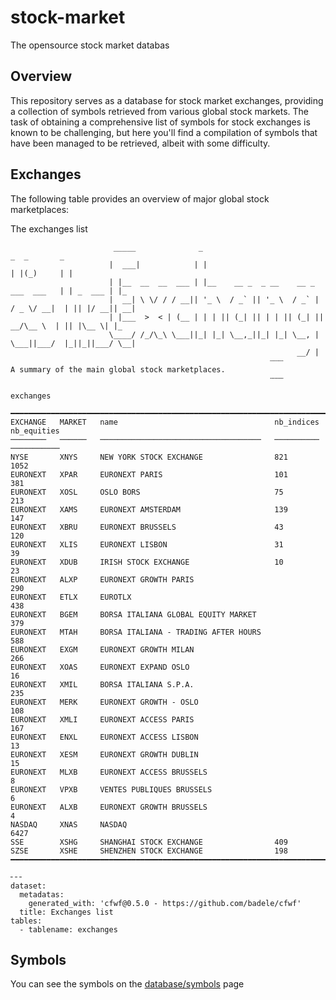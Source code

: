 # stock-market

The opensource stock market databas

## Overview

This repository serves as a database for stock market exchanges, providing a
collection of symbols retrieved from various global stock markets. The task of
obtaining a comprehensive list of symbols for stock exchanges is known to be
challenging, but here you'll find a compilation of symbols that have been
managed to be retrieved, albeit with some difficulty.

## Exchanges

The following table provides an overview of major global stock marketplaces:

The exchanges list

<!-- BEGIN exchanges -->

```text
                       _____              _                                        _  _       _
                      |  ___|            | |                                      | |(_)     | |
                      | |__  __  __  ___ | |__    __ _  _ __    __ _   ___  ___   | | _  ___ | |_
                      |  __| \ \/ / / __|| '_ \  / _` || '_ \  / _` | / _ \/ __|  | || |/ __|| __|
                      | |___  >  < | (__ | | | || (_| || | | || (_| ||  __/\__ \  | || |\__ \| |_
                      \____/ /_/\_\ \___||_| |_| \__,_||_| |_| \__, | \___||___/  |_||_||___/ \__|
                                                                __/ |
                                                          ┈┈┈
A summary of the main global stock marketplaces.
                                                          ┄┄┄

exchanges

━━━━━━━━━━━━━━━━━━━━━━━━━━━━━━━━━━━━━━━━━━━━━━━━━━━━━━━━━━━━━━━━━━━━━━━━━━━━━━━━━━━
EXCHANGE   MARKET   name                                   nb_indices   nb_equities
────────   ──────   ────────────────────────────────────   ──────────   ───────────
NYSE       XNYS     NEW YORK STOCK EXCHANGE                821          1052
EURONEXT   XPAR     EURONEXT PARIS                         101          381
EURONEXT   XOSL     OSLO BORS                              75           213
EURONEXT   XAMS     EURONEXT AMSTERDAM                     139          147
EURONEXT   XBRU     EURONEXT BRUSSELS                      43           120
EURONEXT   XLIS     EURONEXT LISBON                        31           39
EURONEXT   XDUB     IRISH STOCK EXCHANGE                   10           23
EURONEXT   ALXP     EURONEXT GROWTH PARIS                               290
EURONEXT   ETLX     EUROTLX                                             438
EURONEXT   BGEM     BORSA ITALIANA GLOBAL EQUITY MARKET                 379
EURONEXT   MTAH     BORSA ITALIANA - TRADING AFTER HOURS                588
EURONEXT   EXGM     EURONEXT GROWTH MILAN                               266
EURONEXT   XOAS     EURONEXT EXPAND OSLO                                16
EURONEXT   XMIL     BORSA ITALIANA S.P.A.                               235
EURONEXT   MERK     EURONEXT GROWTH - OSLO                              108
EURONEXT   XMLI     EURONEXT ACCESS PARIS                               167
EURONEXT   ENXL     EURONEXT ACCESS LISBON                              13
EURONEXT   XESM     EURONEXT GROWTH DUBLIN                              15
EURONEXT   MLXB     EURONEXT ACCESS BRUSSELS                            8
EURONEXT   VPXB     VENTES PUBLIQUES BRUSSELS                           6
EURONEXT   ALXB     EURONEXT GROWTH BRUSSELS                            4
NASDAQ     XNAS     NASDAQ                                              6427
SSE        XSHG     SHANGHAI STOCK EXCHANGE                409
SZSE       XSHE     SHENZHEN STOCK EXCHANGE                198
━━━━━━━━━━━━━━━━━━━━━━━━━━━━━━━━━━━━━━━━━━━━━━━━━━━━━━━━━━━━━━━━━━━━━━━━━━━━━━━━━━━

╴╴╴
dataset:
  metadatas:
    generated_with: 'cfwf@0.5.0 - https://github.com/badele/cfwf'
  title: Exchanges list
tables:
  - tablename: exchanges
```

<!-- END exchanges -->

## Symbols

You can see the symbols on the [database/symbols](database/symbols) page

